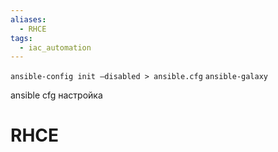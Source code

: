 ```yaml
---
aliases:
  - RHCE
tags:
  - iac_automation
---
```




`ansible-config init –disabled > ansible.cfg`
`ansible-galaxy`



ansible cfg настройка


# RHCE